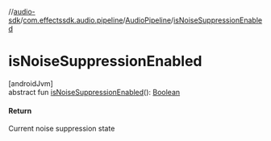 //[audio-sdk](../../../index.md)/[com.effectssdk.audio.pipeline](../index.md)/[AudioPipeline](index.md)/[isNoiseSuppressionEnabled](is-noise-suppression-enabled.md)

# isNoiseSuppressionEnabled

[androidJvm]\
abstract
fun [isNoiseSuppressionEnabled](is-noise-suppression-enabled.md)(): [Boolean](https://kotlinlang.org/api/core/kotlin-stdlib/kotlin/-boolean/index.html)

#### Return

Current noise suppression state